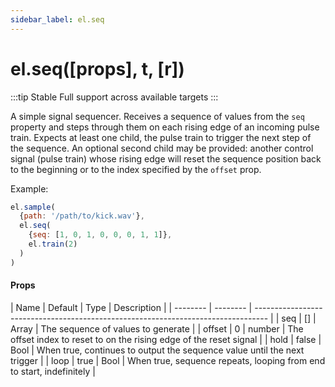 ```yaml
---
sidebar_label: el.seq
---
```


# el.seq([props], t, [r])

:::tip Stable
Full support across available targets
:::

A simple signal sequencer. Receives a sequence of values from the `seq` property
and steps through them on each rising edge of an incoming pulse train. Expects at least
one child, the pulse train to trigger the next step of the sequence. An optional second
child may be provided: another control signal (pulse train) whose rising edge will reset
the sequence position back to the beginning or to the index specified by the `offset` prop.

Example:
```js
el.sample(
  {path: '/path/to/kick.wav'},
  el.seq(
    {seq: [1, 0, 1, 0, 0, 0, 1, 1]},
    el.train(2)
  )
)
```

#### Props

| Name     | Default  | Type   | Description                                                              |
| -------- | -------- | --------------------------------------------------------------------------------- |
| seq      | []       | Array  | The sequence of values to generate                                       |
| offset   | 0        | number | The offset index to reset to on the rising edge of the reset signal      |
| hold     | false    | Bool   | When true, continues to output the sequence value until the next trigger |
| loop     | true     | Bool   | When true, sequence repeats, looping from end to start, indefinitely     |

